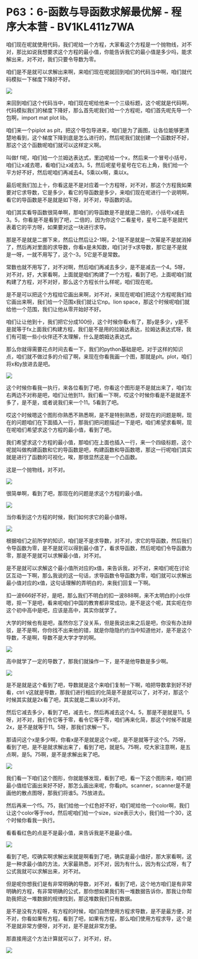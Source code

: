 # P63：6-函数与导函数求解最优解 - 程序大本营 - BV1KL411z7WA

咱们现在呢就使用代码，我们呢给一个方程，大家看这个方程是一个抛物线，对不对，那比如说我想要求这个方程的最小值，你能告诉我它的最小值是多少吗，能求解出来，对不对，我们只要令导数为零。

咱们是不是就可以求解出来啊，来咱们现在呢就回到咱们的代码当中啊，咱们就代码模拟一下梯度下降好不好。

![](img/6fab85f46e33c98171581644823f6782_1.png)

来回到咱们这个代码当中，咱们现在呢给他来一个三级标题，这个呢就是代码啊，代码模拟我们的梯度下降好，那么首先呢我们给一个方程呃，咱们首先呢先导一个包啊，import mat plot lib。

咱们来一个piplot as plt，把这个导包导进来，咱们是为了画图，让各位能够更清楚地看到，这个梯度下降到底是怎么进行的，然后呢我们就创建一个函数好不好，那这个这个函数呢咱们就可以这样定义啊。

叫做f f呢，咱们给一个兰姆达表达式，里边呢给一个x，然后来一个冒号小括号，咱们让x减去嗯，看咱们让x减去3。5，然后呢星号星号在它右上角，我们给一个平方好不好，然后呢咱们再减去4。5乘以x啊，乘以x。

最后呢我们加上十，你看这是不是对应着一个方程呀，对不对，那这个方程我如果要对它求导数，它是多少，看它的导函数是多少，来咱们现在呢进行一个说明啊，看它的导函数是不是就是如下呀，对不对，导函数的话。

咱们其实看导函数很简单啊，那咱们的导函数是不是就是二倍的，小括号x减去3。5，你看是不是看到了吧，二倍的，因为你这个二看星号，星号二是不是就代表着它的平方呀，如果要对这一块进行求导。

那是不是就是二挪下来，然后让然后让2-1啊，2-1是不是就是一次幂是不是就消掉了，然后再对里面的求导数，你看x是未知数，咱们对于x求导数，那它是不是就是一呀，一就不用写了，这个-3。5它是不是常数。

常数也就不用写了，对不对啊，然后咱们再减去多少，是不是减去一个4。5呀，对不对，好，大家看啊，上面就是咱们构建了一个方程，看到了吧，上面呢咱们就构建了方程，对不对好，那么这个方程长什么样呢，咱们现在呢。

是不是可以把这个方程给它画出来啊，对不对，来现在呢咱们把这个方程呢我们给它画出来啊，我们给一个范围x我们就让它np。lion space，那这个时候呢咱们就给他一个范围，我们让他从零开始好不好。

咱们让让他到十，我们把它分成100份，这个时候你看x有了，那y是多少，y是不是就等于fx上面我们构建方程，我们是不是用的拉姆达表达，拉姆达表达式呀，我们有可能一些小伙伴还不太理解，什么是朗姆达表达式。

那么你就得需要花点时间去看一下，我们的python基础是吧，对于这样的知识点，咱们就不做过多的介绍了啊，来现在你看我画一个图，那就是plt。plot，咱们将x和y放进去是吧。



![](img/6fab85f46e33c98171581644823f6782_3.png)

这个时候你看我一执行，来各位看到了吧，你看这个图形是不是就出来了，咱们左右两边不对称是吧，咱们让他到11，我们看一下啊，哎这个时候你看是不是就差不多了，是不是，或者说我们来一个11。5看到了吧。

哎这个时候嗯这个图形你熟悉不熟悉啊，是不是特别熟悉，好现在的问题是啊，现在的问题咱们在下面插入一行，那我们把问题描述一下是吧，咱们希望求看啊，现在呢咱们希望求这个方程的最小值，看到了吧。

我们希望求这个方程的最小值，那咱们在上面也插入一行，来一个四级标题，这个呢就叫做构建函数和它的导函数是吧，构建函数和导函数嗯，那这一行呢咱们其实就是进行了函数的可视化，唉，那很显然这是一个凸函数。

这是一个抛物线，对不对。

![](img/6fab85f46e33c98171581644823f6782_5.png)

很简单啊，看到了吧，那现在的问题是求这个方程的最小值。

![](img/6fab85f46e33c98171581644823f6782_7.png)

当你看到这个方程的时候，我们如何求它的最小值呀。

![](img/6fab85f46e33c98171581644823f6782_9.png)

根据咱们之前所学的知识，咱们是不是求导数，对不对，求它的导函数，然后我们令导函数为零，是不是就可以得到最小值了，看求导函数，然后呢咱们令导函数为零，那是不是就可以求解最小值，对不对。

是不是就可以求解这个最小值所对应的x值，来告诉我，对不对，来咱们呢在讨论区互动一下啊，那么我说的这一句话，求导函数令导函数为零，咱们就可以求解出最小值对应的x值，这句话理解的弄明白的，来我们回复一下啊。

扣一波666好不好，是吧，那么我们不明白的扣一波888啊，来不太明白的小伙伴嗯，抠一下是吧，看来呢咱们中国的教育都非常成功，是不是这个呢，其实呃在你这个初中高中是吧，应该是高中，其实你就学了。

大学的时候也有是吧，虽然你忘了没关系，但是我说出来之后是吧，你没有办法辩驳，是不是啊，你你找不出来他的错，就是你隐隐约约当中知道他对，是不是这个导数，不是啊，导数不是大学才学的啊。



![](img/6fab85f46e33c98171581644823f6782_11.png)

高中就学了一定的导数了，那我们就操作一下，是不是他导数是多少啊。

![](img/6fab85f46e33c98171581644823f6782_13.png)

是不是就是这个看到了吧，导数就是这个来咱们复制一下啊，咱把导数拿到好不好看，ctrl v这就是导数，那我们进行相应的化简是不是就可以了，对不对，那这个时候其实就是2x看了吧，其实就是二乘以x对不对。

然后它减去多少，看到了吧，减去七，然后再减去这个4。5，那是不是就是11。5呀，对不对，我们令它等于零，看令它等于零，咱们再来化简，那这个时候不就是2x，是不是就等于11。5呀，那我们求解一下。

那请问这个x是多少啊，你看x是不是就是这个x呢，是不是就等于这个5。75呀，看到了吧，是不是就求解出来了，看到了吧，就是5。75啊，哎大家注意啊，是五点啊，是5。75啊，是不是求解出来了吧。



![](img/6fab85f46e33c98171581644823f6782_15.png)

我们看一下咱们这个图形，你就能够发现，看到了吧，看一下这个图形来，咱们把最小值给它画出来好不好，那怎么画出来呢，你看plt。scanner，scanner是不是画他的散点图呀，那我们将谁5。75放进去。

然后再来一个f5。75，我们给他一个红色好不好，咱们呢给他一个color啊，我们让这个color等于red，然后呢咱们给一个size，size表示大小，我们给一个30，这个时候你看我一执行。

看看看红色的点是不是最小值，来告诉我是不是最小值。

![](img/6fab85f46e33c98171581644823f6782_17.png)

看到了吧，哎确实啊求解出来就是啊看到了吧，确实是最小值好，那大家看啊，这是一种求最小值的方法，大家最熟悉，对不对，因为有什么，因为有公式呀，有了公式我就可以求解出来，对不对。

但是呢你想我们是有非常明确的导数，对不对，看到了吧，这个地方咱们是有非常明确的方程，有非常明确的公式，那你想如果我们有一堆数据告诉你，那我让你帮助我把这一堆数据的规律找到，那这堆数我们只有数据。

是不是没有方程呀，有方程的时候，咱们自然使用方程求导数，是不是最方便，对不对，你看如果有方程，看到了吧，如果有方程，那么咱们使用方程求导，这个是不是就非常方便呀，对不对，是不是就非常方便。

那直接用这个方法计算就可以了，对不对，好。

![](img/6fab85f46e33c98171581644823f6782_19.png)